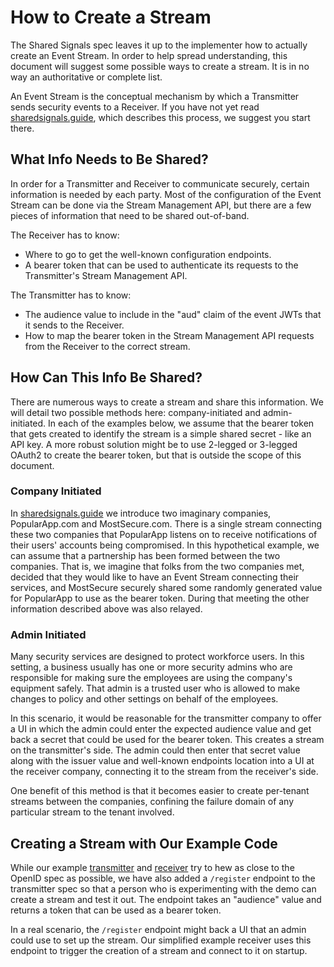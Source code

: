 # How to Create a Stream

The Shared Signals spec leaves it up to the implementer how to
actually create an Event Stream. In order to help spread understanding, this
document will suggest some possible ways to create a stream. It is in no way an
authoritative or complete list.

An Event Stream is the conceptual mechanism by which a Transmitter sends security
events to a Receiver. If you have not yet read
[sharedsignals.guide](https://sharedsignals.guide),
which describes this process, we suggest you start there.

## What Info Needs to Be Shared?
In order for a Transmitter and Receiver to communicate securely, certain
information is needed by each party. Most of the configuration of the Event
Stream can be done via the Stream Management API, but there are a few pieces of
information that need to be shared out-of-band.

The Receiver has to know:
- Where to go to get the well-known configuration endpoints.
- A bearer token that can be used to authenticate its requests to the
Transmitter's Stream Management API.

The Transmitter has to know:
- The audience value to include in the "aud" claim of the event JWTs that it
sends to the Receiver.
- How to map the bearer token in the Stream Management API requests from the
Receiver to the correct stream.

## How Can This Info Be Shared?
There are numerous ways to create a stream and share this information. We will
detail two possible methods here: company-initiated and admin-initiated. In each
of the examples below, we assume that the bearer token that gets created to
identify the stream is a simple shared secret - like an API key. A more robust
solution might be to use 2-legged or 3-legged OAuth2 to create the bearer token,
but that is outside the scope of this document.

### Company Initiated
In [sharedsignals.guide](https://sharedsignals.guide) we introduce two imaginary
companies, PopularApp.com and MostSecure.com. There is a single stream connecting
these two companies that PopularApp listens on to receive notifications of their
users' accounts being compromised. In this hypothetical example, we can assume
that a partnership has been formed between the two companies. That is, we imagine
that folks from the two companies met, decided that they would like to have an
Event Stream connecting their services, and MostSecure securely shared some
randomly generated value for PopularApp to use as the bearer token. During that
meeting the other information described above was also relayed.

### Admin Initiated
Many security services are designed to protect workforce users. In this setting,
a business usually has one or more security admins who are responsible for making
sure the employees are using the company's equipment safely. That admin is a
trusted user who is allowed to make changes to policy and other settings on
behalf of the employees.

In this scenario, it would be reasonable for the transmitter company to offer a
UI in which the admin could enter the expected audience value and get back a
secret that could be used for the bearer token. This creates a stream on the
transmitter's side. The admin could then enter that secret value along with the
issuer value and well-known endpoints location into a UI at the receiver company,
connecting it to the stream from the receiver's side.

One benefit of this method is that it becomes easier to create per-tenant streams
between the companies, confining the failure domain of any particular stream to
the tenant involved.

## Creating a Stream with Our Example Code
While our example [transmitter](../examples/transmitter) and
[receiver](../examples/receiver) try to hew as close to the OpenID spec
as possible, we have also added a `/register` endpoint to the transmitter spec so
that a person who is experimenting with the demo can create a stream and test it
out. The endpoint takes an "audience" value and returns a token that can be used
as a bearer token.

In a real scenario, the `/register` endpoint might back a UI that an admin could
use to set up the stream. Our simplified example receiver uses this endpoint to
trigger the creation of a stream and connect to it on startup.

